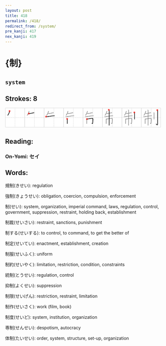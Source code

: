 ```yaml
---
layout: post
title: 418
permalink: /418/
redirect_from: /system/
pre_kanji: 417
nex_kanji: 419
---
```


# {制}

## `system`

## Strokes: 8

<div class="stroke"><img src="../images/E588B6.png" /></div>

## Reading:

### On-Yomi: セイ

## Words:

規制(きせい): regulation

強制(きょうせい): obligation, coercion, compulsion, enforcement

制(せい): system, organization, imperial command, laws, regulation, control, government, suppression, restraint, holding back, establishment

制裁(せいさい): restraint, sanctions, punishment

制する(せいする): to control, to command, to get the better of

制定(せいてい): enactment, establishment, creation

制服(せいふく): uniform

制約(せいやく): limitation, restriction, condition, constraints

統制(とうせい): regulation, control

抑制(よくせい): suppression

制限(せいげん): restriction, restraint, limitation

制作(せいさく): work (film, book)

制度(せいど): system, institution, organization

専制(せんせい): despotism, autocracy

体制(たいせい): order, system, structure, set-up, organization
